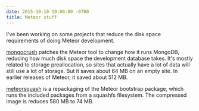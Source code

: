 ```yaml
---
date: 2015-10-10 19:00:00 -0700
title: Meteor stuff
---
```

I've been working on some projects that reduce the disk space requirements of doing Meteor development.

[mongocrush](https://github.com/wh0/mongocrush) patches the Meteor tool to change how it runs MongoDB,
reducing how much disk space the development database takes.
It's mostly related to storage preallocation, so sites that actually have a lot of data will still use a lot of storage.
But it saves about 64 MB on an empty site.
In earlier releases of Meteor, it saved about 512 MB.

[meteorsquash](https://github.com/wh0/meteorsquash) is a repackaging of the Meteor bootstrap package,
which runs the included packages from a squashfs filesystem.
The compressed image is reduces 580 MB to 74 MB.
